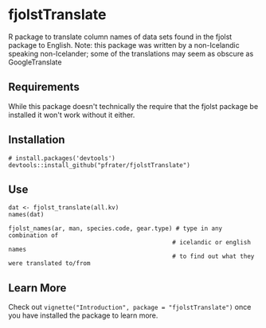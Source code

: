 # fjolstTranslate
R package to translate column names of data sets found in the fjolst package to English. Note: this package was written by a non-Icelandic speaking non-Icelander; some of the translations may seem as obscure as GoogleTranslate

## Requirements
While this package doesn't technically the require that the fjolst package be installed it won't work without it either.

## Installation
```
# install.packages('devtools')
devtools::install_github("pfrater/fjolstTranslate")
```

## Use
```
dat <- fjolst_translate(all.kv)
names(dat)

fjolst_names(ar, man, species.code, gear.type) # type in any combination of 
                                              # icelandic or english names 
                                              # to find out what they were translated to/from
```

## Learn More
Check out `vignette("Introduction", package = "fjolstTranslate")` once you have installed the package to learn more.
